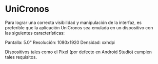 # UniCronos

Para lograr una correcta visibilidad y manipulación de la interfaz, es preferible que la aplicación UniCronos sea emulada en un dispositivo con las siguientes características:

  Pantalla: 5.0"
  Resolución: 1080x1920
  Densidad: xxhdpi
  
Dispositivos tales como el Pixel (por defecto en Android Studio) cumplen tales requisitos.
